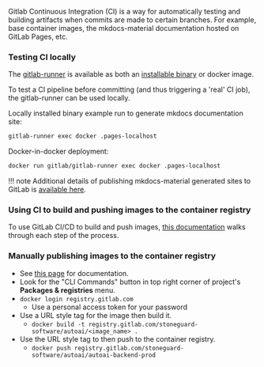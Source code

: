 Gitlab Continuous Integration (CI) is a way for automatically testing and building
artifacts when commits are made to certain branches. For example, base container images,
the mkdocs-material documentation hosted on GitLab Pages, etc.

### Testing CI locally
The [gitlab-runner](https://docs.gitlab.com/runner/) is available as both an [installable
binary](https://docs.gitlab.com/runner/install/linux-repository.html) or docker image.

To test a CI pipeline before committing (and thus triggering a 'real' CI job), the
gitlab-runner can be used locally.

Locally installed binary example run to generate mkdocs documentation site:
```bash
gitlab-runner exec docker .pages-localhost
```

Docker-in-docker deployment:
```bash
docker run gitlab/gitlab-runner exec docker .pages-localhost
```

!!! note
    Additional details of publishing mkdocs-material generated sites to GitLab is
    [available here](https://squidfunk.github.io/mkdocs-material/publishing-your-site/#gitlab-pages).

### Using CI to build and pushing images to the container registry
To use GitLab CI/CD to build and push images,
[this documentation](https://docs.gitlab.com/ee/user/packages/container_registry/build_and_push_images.html#container-registry-examples-with-gitlab-cicd)
walks through each step of the process.


### Manually publishing images to the container registry
- See [this page](https://docs.gitlab.com/ee/user/packages/container_registry/index.html) for documentation.
- Look for the "CLI Commands" button in top right corner of project's
**Packages & registries** menu.
- `docker login registry.gitlab.com`
  - Use a personal access token for your password
- Use a URL style tag for the image then build it.
  - `docker build -t registry.gitlab.com/stoneguard-software/autoai/<image_name> .`
- Use the URL style tag to then push to the container registry.
  - `docker push registry.gitlab.com/stoneguard-software/autoai/autoai-backend-prod`
